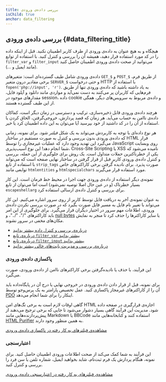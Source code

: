 ```yaml
---
title: بررسی داده‌ی ورودی
isChild: true
anchor: data_filtering
---
```


## بررسی داده‌ی ورودی {#data_filtering_title}

هیچگاه و به هیچ عنوان به داده‌ی ورودی از طرف کاربر اطمینان نکنید. قبل از اینکه داده را در کد مورد استفاده قرار دهید، همیشه آن را بررسی و کنترل کنید. با استفاده از توابع `filter_var` و `filter_input` می‌توانید از صحت داده‌ی ورودی اطمینان حاصل کنید (مانند ایمیل و ...).

داده‌ی ورودی شامل طیف گسترده‌ای است: متغیرهای `GET_$` و `POST_$` از طریق فرم، برخی مقادیر درون متغیر `SERVER_$` و حتی درخواست HTTP با استفاده از `fopen('php://input', 'r')`. به یاد داشته باشید که داده‌ی ورودی تنها از طریق فرم‌هایی که کاربران پر می‌کنند به دست نمی‌آید و مواردی مانند دانلود و آپلود فایل، مقدارهای موجود در session، داده cookie و داده‌ی مربوط به سرویس‌های دیگر، همگی از این طیف گسترده هستند.

هرچند داده‌ی ورودی قابل ذخیره‌سازی، ترکیب و دسترسی در زمان دیگر است، کماکان داده‌ی ناامن به حساب می‌آید. هر زمان که قصد پردازش، خروجی‌گرفتن، الحاق کردن یا استفاده از آن را در کد داشتید از خود بپرسید آیا می‌توان به این داده اطمینان کرد یا خیر.

هر نوع داده‌ای با توجه به کاربردش می‌تواند به یک شکل _فیلتر_ شود. برای نمونه، زمانی که داده‌ی ورودی بدون بررسی و کنترل به صورت مستقیم در ساختار HTML قرار می‌گیرد این تهدید وجود دارد که عملیات غیرمجازی را توسط JavaScript روی وبسایت شما انجام دهد! این نوع آسیب‌پذیری، Cross-Site Scripting یا XSS نامیده می‌شود که یکی از خطرناکترین حملات متداول است. یک روش برای جلوگیری از این حمله، بررسی و کنترل داده‌ی ورودی کاربر قبل از قرار گرفتن در ساختار نهایی صفحه است که می‌تواند با استفاده از تابع `strip_tags` صورت پذیرد. برای نادیده گرفتن برخی کاراکترهای خاص توابعی مانند `htmlentities` و `htmlspecialchars` مورد استفاده قرار می‌گیرند.

نمونه‌ی دیگر استفاده از داده‌ی ورودی جهت اجرا در محیط خط فرمان است. این کار بسیار خطرناک (و در عین حال اصلا توصیه نمی‌شود) است اما می‌توان از تابع `escapeshellarg` برای بررسی و کنترل داده‌ی ارسالی استفاده کرد.

به عنوان نمونه‌ی آخر به دریافت فایل توسط کاربر از روی سرور اشاره می‌کنیم. این کار می‌تواند با تغییر نام فایل به مسیر فایل صورت بگیرد که در صورت بررسی نکردن داده‌ی ورودی، اطلاعات مهم سرور در اختیار دیگران قرار می‌گیرد. برای جلوگیری از این امر باید کاراکترهای "/"، "/.."، و [null bytes][6] یا سایر کاراکترها را حذف کرد تا منجر به نمایش مکان‌های مخفی در سرور نشوند.

* [درباره‌ی بررسی و کنترل داده بیشتر بدانید][1]
* [درباره‌ی تابع `filter_var` بیشتر بدانید][4]
* [درباره‌ی تابع `filter_input` بیشتر بدانید][5]
* [درباره‌ی بررسی و مدیریت بایت‌های خالی بیشتر بدانید][6]

### پاکسازی داده‌ی ورودی

این فرآیند، با حذف یا نادیده‌گرفتن برخی کاراکترهای ناامن از داده‌ی ورودی، صورت می‌گیرد.

برای نمونه، قبل از قرار دادن داده‌ی ورودی در خروجی نهایی یا درج آن در پایگاه‌داده باید آن را از کاراکترهای غیرمجاز پاکسازی کنید. عمل تخصیص پارامتر به یک پرس‌وجو توسط [PDO](#databases) اینکار را برای شما انجام می‌دهد.

گاهی اوقات لازم است به برخی تگ‌های امن HTML اجازه‌ی قرارگیری در صفحه داده شود. مدیریت این فرآیند گاهی بسیار دشوار می‌شود تا جایی که برخی ترجیح می‌دهند از پیش‌پردازنده‌هایی مانند Markdown یا BBCode استفاده کنند و کتابخانه‌هایی مانند [HTML Purifier][html-purifier] به همین منظور وجود دارند.

[مشاهده‌ی فیلترهای به کار رفته در پاکسازی داده‌ی ورودی][2]

### اعتبارسنجی

این فرآیند به شما کمک می‌کند از صحت اطلاعات ورودی اطمینان حاصل کنید. برای نمونه، هنگام پردازش یک فرم ثبت‌نام، شاید بخواهید ایمیل، شماره تلفن یا سن فرد را بررسی و کنترل کنید.

[مشاهده‌ی فیلترهای به کار رفته در اعتبارسنجی داده‌ی ورودی][3]

[1]: http://www.php.net/manual/en/book.filter.php
[2]: http://www.php.net/manual/en/filter.filters.sanitize.php
[3]: http://www.php.net/manual/en/filter.filters.validate.php
[4]: http://php.net/manual/en/function.filter-var.php
[5]: http://www.php.net/manual/en/function.filter-input.php
[6]: http://php.net/manual/en/security.filesystem.nullbytes.php
[html-purifier]: http://htmlpurifier.org/
